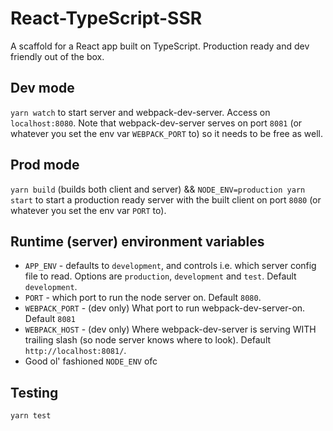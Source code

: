 # React-TypeScript-SSR

A scaffold for a React app built on TypeScript. Production ready and dev friendly out of the box.

## Dev mode

`yarn watch` to start server and webpack-dev-server. Access on `localhost:8080`. Note that
webpack-dev-server serves on port `8081` (or whatever you set the env var `WEBPACK_PORT` to) so it needs to be free as well.

## Prod mode

`yarn build` (builds both client and server) && `NODE_ENV=production yarn start` to start a production ready server with
the built client on port `8080` (or whatever you set the env var `PORT` to).

## Runtime (server) environment variables

  - `APP_ENV` - defaults to `development`, and controls i.e. which server config file to read. Options are
    `production`, `development` and `test`. Default `development`.
  - `PORT` - which port to run the node server on. Default `8080`.
  - `WEBPACK_PORT` - (dev only) What port to run webpack-dev-server-on. Default `8081`
  - `WEBPACK_HOST` - (dev only) Where webpack-dev-server is serving WITH trailing slash (so node server knows where to look). Default `http://localhost:8081/`.
  - Good ol' fashioned `NODE_ENV` ofc

## Testing

`yarn test`
